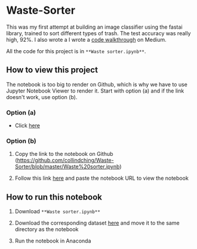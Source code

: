 # Waste-Sorter

This was my first attempt at building an image classifier using the fastai library, trained to sort different types of trash. The test accuracy was really high, 92%. I also wrote a I wrote a [code walkthrough](https://towardsdatascience.com/how-to-build-an-image-classifier-for-waste-sorting-6d11d3c9c478) on Medium.

All the code for this project is in `**Waste sorter.ipynb**`. 

## How to view this project

The notebook is too big to render on Github, which is why we have to use Jupyter Notebook Viewer to render it. Start with option (a) and if the link doesn't work, use option (b).

### Option (a) 

- Click [here](https://nbviewer.jupyter.org/github/collindching/Waste-Sorter/blob/master/Waste%20sorter.ipynb)

### Option (b)

1. Copy the link to the notebook on Github (https://github.com/collindching/Waste-Sorter/blob/master/Waste%20sorter.ipynb)

2. Follow this link [here](https://nbviewer.jupyter.org/) and paste the notebook URL to view the notebook

## How to run this notebook

1. Download `**Waste sorter.ipynb**`

2. Download the corresponding dataset [here](https://github.com/garythung/trashnet/blob/master/data/dataset-resized.zip) and move it to the same directory as the notebook

3. Run the notebook in Anaconda
